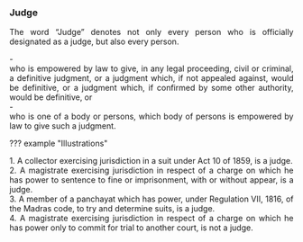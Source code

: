 ### Judge
<div style="text-align: justify">

The word “Judge” denotes not only every person who is officially designated as a judge, but also every person.

</div>
 - <div style="text-align: justify"> who is empowered by law to give, in any legal proceeding, civil or criminal, a definitive judgment, or a judgment which, if not appealed against, would be definitive, or a judgment which, if confirmed by some other authority, would be definitive, or </div>
 - <div style="text-align: justify"> who is one of a body or persons, which body of persons is empowered by law to give such a judgment. </div>

??? example "Illustrations"
    <div style="text-align: justify"> 1. A collector exercising jurisdiction in a suit under Act 10 of 1859, is a judge.
    <div style="text-align: justify"> 2. A magistrate exercising jurisdiction in respect of a charge on which he has power to sentence to fine or imprisonment, with or without appear, is a judge.
    <div style="text-align: justify"> 3. A member of a panchayat which has power, under Regulation VII, 1816, of the Madras code, to try and determine suits, is a judge.
    <div style="text-align: justify"> 4. A magistrate exercising jurisdiction in respect of a charge on which he has power only to commit for trial to another court, is not a judge.
